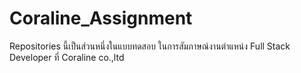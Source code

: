 ﻿# Coraline_Assignment

Repositories นี้เป็นส่วนหนึ่งในแบบทดสอบ
ในการสัมภาษณ์งานตำแหน่ง Full Stack Developer
ที่ Coraline co.,ltd
